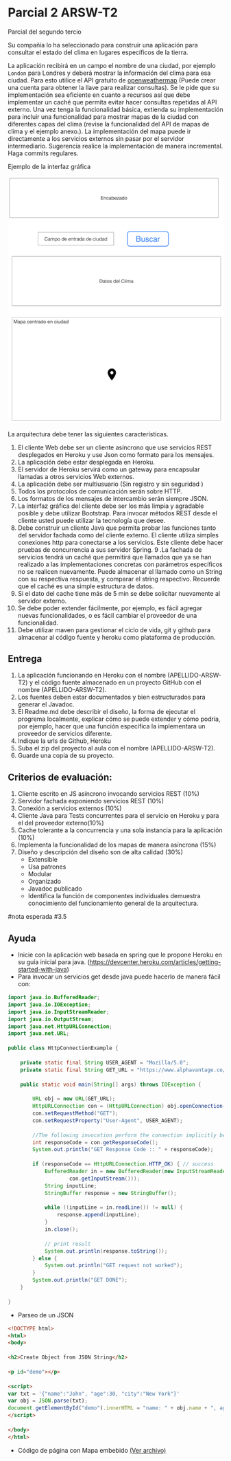 # Parcial 2 ARSW-T2

Parcial del segundo tercio

Su compañía lo ha seleccionado para construir una aplicación para consultar el estado del clima en lugares específicos de la tierra.  

La aplicación recibirá en un campo el nombre de una ciudad, por ejemplo `London` para Londres y deberá mostrar la información del clima para esa ciudad. Para esto utilice el API gratuito de [openweathermap](https://openweathermap.org/ ) (Puede crear una cuenta para obtener la llave para realizar consultas). Se le pide que su implementación sea eficiente en cuanto a recursos así que debe implementar un caché que permita evitar hacer consultas repetidas al API externo. Una vez tenga la funcionalidad básica, extienda su implementación para incluir una funcionalidad para mostrar mapas de la ciudad con diferentes capas del clima (revise la funcionalidad del API de mapas de clima y el ejemplo anexo.). La implementación del mapa puede ir directamente a los servicios externos sin pasar por el servidor intermediario.
Sugerencia realice la implementación de manera incremental. Haga commits regulares.

Ejemplo de la interfaz gráfica

![](images/interfaz.png)

La arquitectura debe tener las siguientes características.

1. El cliente Web debe ser un cliente asíncrono que use servicios REST desplegados en Heroku y use Json como formato para los mensajes.
2. La aplicación debe estar desplegada en Heroku.
3. El servidor de Heroku servirá como un gateway para encapsular llamadas a otros servicios Web externos.
4. La aplicación debe ser multiusuario (Sin registro y sin seguridad )
5. Todos los protocolos de comunicación serán sobre HTTP.
6. Los formatos de los mensajes de intercambio serán siempre JSON.
7. La interfaz gráfica del cliente debe ser los más limpia y agradable posible y debe utilizar Bootstrap. Para invocar métodos REST desde el cliente usted puede utilizar la tecnología que desee.
8. Debe construir un cliente Java que permita probar las funciones tanto del servidor fachada como del cliente externo. El cliente utiliza simples conexiones http para conectarse a los servicios. Este cliente debe hacer pruebas de concurrencia a sus servidor Spring.
9 .La fachada de servicios tendrá un caché que permitirá que llamados que ya se han realizado a las implementaciones concretas con parámetros específicos no se realicen nuevamente. Puede almacenar el llamado como un String con su respectiva respuesta, y comparar el string respectivo. Recuerde que el caché es una simple estructura de datos.
10. Si el dato del cache tiene más de 5 min se debe solicitar nuevamente al servidor externo.
11. Se debe poder extender fácilmente, por ejemplo, es fácil agregar nuevas funcionalidades, o es fácil cambiar el proveedor de una funcionalidad.
12. Debe utilizar maven para gestionar el ciclo de vida, git y github para almacenar al código fuente y heroku como plataforma de producción.

## Entrega

1. La aplicación funcionando en Heroku con el nombre (APELLIDO-ARSW-T2) y el código fuente almacenado en un proyecto GitHub con el nombre (APELLIDO-ARSW-T2).
2. Los fuentes deben estar documentados y bien estructurados para generar el Javadoc.
3. El Readme.md debe describir el diseño, la forma de ejecutar el progrema localmente, explicar cómo se puede extender y cómo podría, por ejemplo, hacer que una función específica la implementara un proveedor de servicios diferente.
4. Indique la urls de Github, Heroku
5. Suba el zip del proyecto al aula con el nombre (APELLIDO-ARSW-T2).
6. Guarde una copia de su proyecto.

## Criterios de evaluación:

1. Cliente escrito en JS asíncrono invocando servicios REST (10%)
2. Servidor fachada exponiendo servicios REST (10%)
3. Conexión a servicios externos (10%)
4. Cliente Java para Tests concurrentes  para el servicio en Heroku y para el del proveedor externo(10%)
5. Cache tolerante a la concurrencia y una sola instancia para la aplicación (10%)
6. Implementa la funcionalidad de los mapas de manera asíncrona (15%)
7. Diseño y descripción del diseño son de alta calidad (30%)
    * Extensible
    * Usa patrones
    * Modular
    * Organizado
    * Javadoc publicado
    * Identifica la función de componentes individuales demuestra conocimiento del funcionamiento general de la arquitectura.
    



#nota esperada
#3.5


## Ayuda

* Inicie con la aplicación web basada en spring que le propone Heroku en su guía inicial para java. (https://devcenter.heroku.com/articles/getting-started-with-java)
* Para invocar un servicios get desde java puede hacerlo de manera fácil con:

```java
import java.io.BufferedReader;
import java.io.IOException;
import java.io.InputStreamReader;
import java.io.OutputStream;
import java.net.HttpURLConnection;
import java.net.URL;

public class HttpConnectionExample {

    private static final String USER_AGENT = "Mozilla/5.0";
    private static final String GET_URL = "https://www.alphavantage.co/query?function=TIME_SERIES_DAILY&symbol=fb&apikey=Q1QZFVJQ21K7C6XM";

    public static void main(String[] args) throws IOException {

        URL obj = new URL(GET_URL);
        HttpURLConnection con = (HttpURLConnection) obj.openConnection();
        con.setRequestMethod("GET");
        con.setRequestProperty("User-Agent", USER_AGENT);
        
        //The following invocation perform the connection implicitly before getting the code
        int responseCode = con.getResponseCode();
        System.out.println("GET Response Code :: " + responseCode);
        
        if (responseCode == HttpURLConnection.HTTP_OK) { // success
            BufferedReader in = new BufferedReader(new InputStreamReader(
                    con.getInputStream()));
            String inputLine;
            StringBuffer response = new StringBuffer();

            while ((inputLine = in.readLine()) != null) {
                response.append(inputLine);
            }
            in.close();

            // print result
            System.out.println(response.toString());
        } else {
            System.out.println("GET request not worked");
        }
        System.out.println("GET DONE");
    }

}
```

*  Parseo de un JSON

```html
<!DOCTYPE html>
<html>
<body>

<h2>Create Object from JSON String</h2>

<p id="demo"></p>

<script>
var txt = '{"name":"John", "age":30, "city":"New York"}'
var obj = JSON.parse(txt);
document.getElementById("demo").innerHTML = "name: " + obj.name + ", age: " + obj.age;
</script>

</body>
</html>

```

* Código de página con Mapa embebido [(Ver archivo)](index.html)
    
